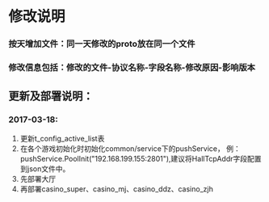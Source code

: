 
# 修改说明
###  按天增加文件：同一天修改的proto放在同一个文件
###  修改信息包括：修改的文件-协议名称-字段名称-修改原因-影响版本

## 更新及部署说明：
### 2017-03-18:
1. 更新t_config_active_list表
2. 在各个游戏初始化时初始化common/service下的pushService，
例：pushService.PoolInit("192.168.199.155:2801"),建议将HallTcpAddr字段配置到json文件中。
3. 先部署大厅
4. 再部署casino_super、casino_mj、casino_ddz、casino_zjh
